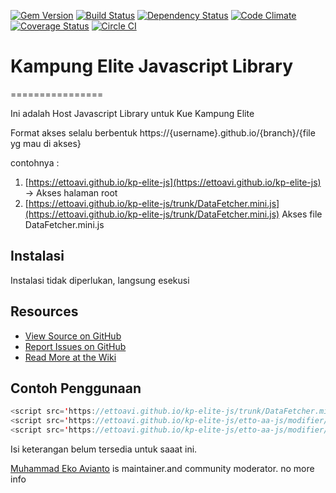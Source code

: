 [![Gem Version](http://img.shields.io/gem/v/oauth2.svg)][gem]
[![Build Status](http://img.shields.io/travis/intridea/oauth2.svg)][travis]
[![Dependency Status](http://img.shields.io/gemnasium/intridea/oauth2.svg)][gemnasium]
[![Code Climate](http://img.shields.io/codeclimate/github/intridea/oauth2.svg)][codeclimate]
[![Coverage Status](http://img.shields.io/coveralls/intridea/oauth2.svg)][coveralls]
[![Circle CI](https://circleci.com/gh/cdnjs/cdnjs.svg?style=svg)](https://ettoavi.github.io/kp-elite-js)

[gem]: https://script.google.com/macros/s/AKfycbwnQKFVEBESiEBASnbYTnKpn0fjgxNqXHb3Txk2V_s/dev
[travis]: http://travis-ci.org/intridea/oauth2
[gemnasium]: https://gemnasium.com/intridea/oauth2
[codeclimate]: https://codeclimate.com/github/intridea/oauth2
[coveralls]: https://coveralls.io/r/intridea/oauth2


# Kampung Elite Javascript Library
================

Ini adalah Host Javascript Library untuk Kue Kampung Elite 

Format akses selalu berbentuk https://{username}.github.io/{branch}/{file yg mau di akses}

contohnya : <br/> 
1. [https://ettoavi.github.io/kp-elite-js](https://ettoavi.github.io/kp-elite-js) -> Akses halaman root<br/>
2. [https://ettoavi.github.io/kp-elite-js/trunk/DataFetcher.mini.js](https://ettoavi.github.io/kp-elite-js/trunk/DataFetcher.mini.js) Akses file DataFetcher.mini.js<br/>

## Instalasi
Instalasi tidak diperlukan, langsung esekusi
    
## Resources
* [View Source on GitHub][code]
* [Report Issues on GitHub][issues]
* [Read More at the Wiki][wiki] 

[code]: https://ettoavi.github.io/kp-elite-js
[issues]: https://ettoavi.github.io/kp-elite-js
[wiki]: https://ettoavi.github.io/kp-elite-js

## Contoh Penggunaan

```java
<script src='https://ettoavi.github.io/kp-elite-js/trunk/DataFetcher.mini.js' type='text/javascript'/>
<script src='https://ettoavi.github.io/kp-elite-js/etto-aa-js/modifier/kampung-elit.js' type='text/javascript'/>
<script src='https://ettoavi.github.io/kp-elite-js/etto-aa-js/modifier/ettoavi.js' type='text/javascript'/>
```


Isi keterangan belum tersedia untuk saaat ini.

[Muhammad Eko Avianto](https://www.linkedin.com/in/ettoavi) is maintainer.and community moderator.
no more info

[license]: LICENSE.md
